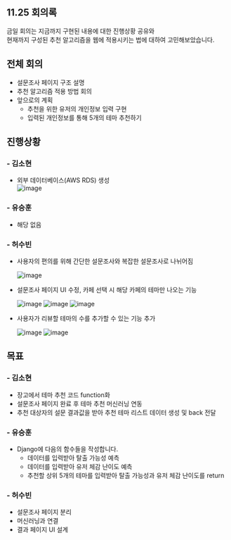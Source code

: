 ## 11.25 회의록
금일 회의는 지금까지 구현된 내용에 대한 진행상황 공유와  
현재까지 구성된 추천 알고리즘을 웹에 적용시키는 법에 대하여 고민해보았습니다.  

## 전체 회의
- 설문조사 페이지 구조 설명
- 추천 알고리즘 적용 방법 회의
- 앞으로의 계획
    - 추천을 위한 유저의 개인정보 입력 구현
    - 입력된 개인정보를 통해 5개의 테마 추천하기

## 진행상황
### - 김소현
- 외부 데이터베이스(AWS RDS) 생성  
![image](https://user-images.githubusercontent.com/55437339/142184864-582eed74-3d90-4825-b2c0-e2d796fc4d2e.png)


### - 유승훈
- 해당 없음

### - 허수빈
- 사용자의 편의를 위해 간단한 설문조사와 복잡한 설문조사로 나뉘어짐

  ![image](https://user-images.githubusercontent.com/59255980/143499759-33b36ed6-8e93-43d6-8c19-95caebe9f4f7.png)
- 설문조사 페이지 UI 수정, 카페 선택 시 해당 카페의 테마만 나오는 기능

  ![image](https://user-images.githubusercontent.com/59255980/143499775-513fa37b-38c6-4394-827b-2a0a4deb2ef6.png)
  ![image](https://user-images.githubusercontent.com/59255980/143499797-22a2ff18-38d2-4af4-95cd-96ae74c9fcd8.png)
  ![image](https://user-images.githubusercontent.com/59255980/143499851-f9dd5a64-93ef-4dd0-9a32-5672c2d8b35c.png)
- 사용자가 리뷰할 테마의 수를 추가할 수 있는 기능 추가

  ![image](https://user-images.githubusercontent.com/59255980/143499874-9bdbc3a9-0f97-4644-bbd4-679abf7ae175.png)
  ![image](https://user-images.githubusercontent.com/59255980/143499827-2eb7883e-1e34-45ec-81f7-62f897de25d6.png)

      
## 목표
### - 김소현
- 장고에서 테마 추천 코드 function화
- 설문조사 페이지 완료 후 테마 추천 머신러닝 연동
- 추천 대상자의 설문 결과값을 받아 추천 테마 리스트 데이터 생성 및 back 전달

### - 유승훈
- Django에 다음의 함수들을 작성합니다.
    - 데이터를 입력받아 탈출 가능성 예측
    - 데이터를 입력받아 유저 체감 난이도 예측
    - 추천할 상위 5개의 테마를 입력받아 탈출 가능성과 유저 체감 난이도를 return

### - 허수빈
- 설문조사 페이지 분리
- 머신러닝과 연결
- 결과 페이지 UI 설계
